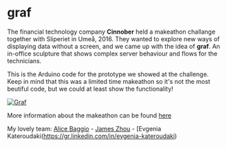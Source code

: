 # graf
The financial technology company **Cinnober** held a makeathon challange together with Sliperiet in Umeå, 2016. They wanted to explore new ways of displaying data without a screen, and we came up with the idea of **graf**. An in-office sculpture that shows complex server behaviour and flows for the technicians. 

This is the Arduino code for the prototype we showed at the challenge. Keep in mind that this was a limited time makeathon so it's not the most beutiful code, but we could at least show the functionality! 

[![Graf](https://lh6.googleusercontent.com/i9qvlCitRZYtC3U9Q15r75dkHUTf3LSRC6JJiuZMf4tfXVxpdKb1PbpWQbKJXb5RNIlm270G-Vd2RSI=w1920-h942-rw)](https://vimeo.com/158194093)

More information about the makeathon can be found [here](http://www.cinnober.com/news/students-make-financial-data-physical-makeathon)

My lovely team: 
[Alice Baggio](https://se.linkedin.com/in/alicebaggio/en) - [James Zhou](https://www.linkedin.com/in/zhouj) - [Evgenia Kateroudaki(https://gr.linkedin.com/in/evgenia-kateroudaki)
